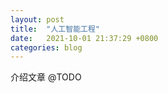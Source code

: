 ```yaml
---
layout: post
title:  "人工智能工程"
date:   2021-10-01 21:37:29 +0800
categories: blog
---
```


介绍文章 @TODO
